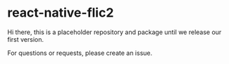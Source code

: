 # react-native-flic2
Hi there, this is a placeholder repository and package until we release our first version.

For questions or requests, please create an issue.
